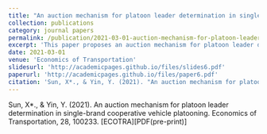 ```yaml
---
title: "An auction mechanism for platoon leader determination in single-brand cooperative vehicle platooning"
collection: publications
category: journal papers
permalink: /publication/2021-03-01-auction-mechanism-for-platoon-leader-determination
excerpt: 'This paper proposes an auction mechanism for platoon leader determination in vehicle platooning.'
date: 2021-03-01
venue: 'Economics of Transportation'
slidesurl: 'http://academicpages.github.io/files/slides6.pdf'
paperurl: 'http://academicpages.github.io/files/paper6.pdf'
citation: 'Sun, X*., & Yin, Y. (2021). "An auction mechanism for platoon leader determination in single-brand cooperative vehicle platooning." <i>Economics of Transportation</i>, 28, 100233. [ECOTRA][PDF(pre-print)]'
---
```

Sun, X*., & Yin, Y. (2021). An auction mechanism for platoon leader determination in single-brand cooperative vehicle platooning. Economics of Transportation, 28, 100233. [ECOTRA][PDF(pre-print)]
